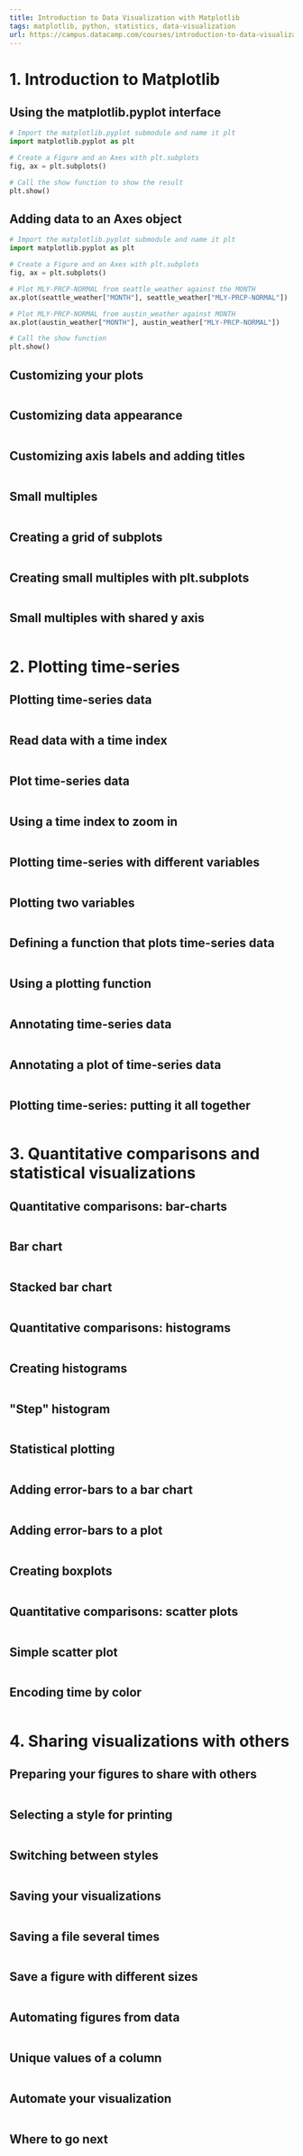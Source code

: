 ```yaml
---
title: Introduction to Data Visualization with Matplotlib
tags: matplotlib, python, statistics, data-visualization
url: https://campus.datacamp.com/courses/introduction-to-data-visualization-with-matplotlib
---
```


# 1. Introduction to Matplotlib
## Using the matplotlib.pyplot interface
```python
# Import the matplotlib.pyplot submodule and name it plt
import matplotlib.pyplot as plt

# Create a Figure and an Axes with plt.subplots
fig, ax = plt.subplots()

# Call the show function to show the result
plt.show()
```

## Adding data to an Axes object
```python
# Import the matplotlib.pyplot submodule and name it plt
import matplotlib.pyplot as plt

# Create a Figure and an Axes with plt.subplots
fig, ax = plt.subplots()

# Plot MLY-PRCP-NORMAL from seattle_weather against the MONTH
ax.plot(seattle_weather["MONTH"], seattle_weather["MLY-PRCP-NORMAL"])

# Plot MLY-PRCP-NORMAL from austin_weather against MONTH
ax.plot(austin_weather["MONTH"], austin_weather["MLY-PRCP-NORMAL"])

# Call the show function
plt.show()
```

## Customizing your plots
```python

```

## Customizing data appearance
```python

```

## Customizing axis labels and adding titles
```python

```

## Small multiples
```python

```

## Creating a grid of subplots
```python

```

## Creating small multiples with plt.subplots
```python

```

## Small multiples with shared y axis
```python

```




# 2. Plotting time-series
## Plotting time-series data
```python

```

## Read data with a time index
```python

```

## Plot time-series data
```python

```

## Using a time index to zoom in
```python

```

## Plotting time-series with different variables
```python

```

## Plotting two variables
```python

```

## Defining a function that plots time-series data
```python

```

## Using a plotting function
```python

```

## Annotating time-series data
```python

```

## Annotating a plot of time-series data
```python

```

## Plotting time-series: putting it all together
```python

```




# 3. Quantitative comparisons and statistical visualizations
## Quantitative comparisons: bar-charts
```python

```

## Bar chart
```python

```

## Stacked bar chart
```python

```

## Quantitative comparisons: histograms
```python

```

## Creating histograms
```python

```

## "Step" histogram
```python

```

## Statistical plotting
```python

```

## Adding error-bars to a bar chart
```python

```

## Adding error-bars to a plot
```python

```

## Creating boxplots
```python

```

## Quantitative comparisons: scatter plots
```python

```

## Simple scatter plot
```python

```

## Encoding time by color
```python

```




# 4. Sharing visualizations with others
## Preparing your figures to share with others
```python

```

## Selecting a style for printing
```python

```

## Switching between styles
```python

```

## Saving your visualizations
```python

```

## Saving a file several times
```python

```

## Save a figure with different sizes
```python

```

## Automating figures from data
```python

```

## Unique values of a column
```python

```

## Automate your visualization
```python

```

## Where to go next
```python

```

